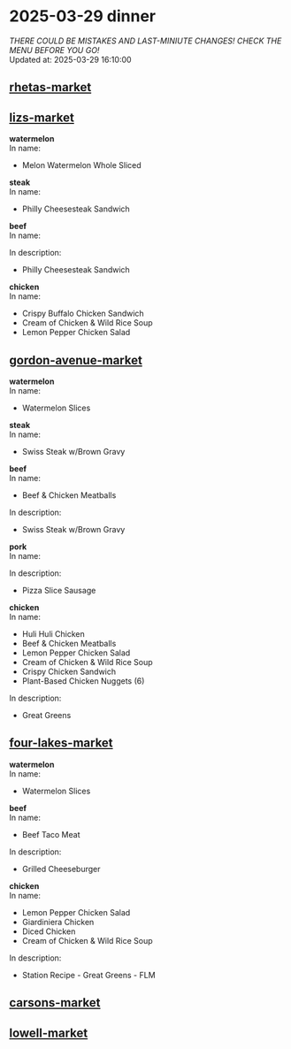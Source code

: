 # 2025-03-29 dinner  
*THERE COULD BE MISTAKES AND LAST-MINIUTE CHANGES! CHECK THE MENU BEFORE YOU GO!*  
Updated at: 2025-03-29 16:10:00  
## [rhetas-market](https://wisc-housingdining.nutrislice.com/menu/rhetas-market/dinner/2025-03-29)  
## [lizs-market](https://wisc-housingdining.nutrislice.com/menu/lizs-market/dinner/2025-03-29)  
**watermelon**  
In name:   
 - Melon Watermelon Whole Sliced  
  
**steak**  
In name:   
 - Philly Cheesesteak Sandwich  
  
**beef**  
In name:   
  
In description:   
 - Philly Cheesesteak Sandwich  
  
**chicken**  
In name:   
 - Crispy Buffalo Chicken Sandwich  
 - Cream of Chicken & Wild Rice Soup  
 - Lemon Pepper Chicken Salad  
  
## [gordon-avenue-market](https://wisc-housingdining.nutrislice.com/menu/gordon-avenue-market/dinner/2025-03-29)  
**watermelon**  
In name:   
 - Watermelon Slices  
  
**steak**  
In name:   
 - Swiss Steak w/Brown Gravy  
  
**beef**  
In name:   
 - Beef & Chicken Meatballs  
  
In description:   
 - Swiss Steak w/Brown Gravy  
  
**pork**  
In name:   
  
In description:   
 - Pizza Slice Sausage  
  
**chicken**  
In name:   
 - Huli Huli Chicken  
 - Beef & Chicken Meatballs  
 - Lemon Pepper Chicken Salad  
 - Cream of Chicken & Wild Rice Soup  
 - Crispy Chicken Sandwich  
 - Plant-Based Chicken Nuggets (6)  
  
In description:   
 - Great Greens  
  
## [four-lakes-market](https://wisc-housingdining.nutrislice.com/menu/four-lakes-market/dinner/2025-03-29)  
**watermelon**  
In name:   
 - Watermelon Slices  
  
**beef**  
In name:   
 - Beef Taco Meat  
  
In description:   
 - Grilled Cheeseburger  
  
**chicken**  
In name:   
 - Lemon Pepper Chicken Salad  
 - Giardiniera Chicken  
 - Diced Chicken  
 - Cream of Chicken & Wild Rice Soup  
  
In description:   
 - Station Recipe - Great Greens - FLM  
  
## [carsons-market](https://wisc-housingdining.nutrislice.com/menu/carsons-market/dinner/2025-03-29)  
## [lowell-market](https://wisc-housingdining.nutrislice.com/menu/lowell-market/dinner/2025-03-29)  
  
